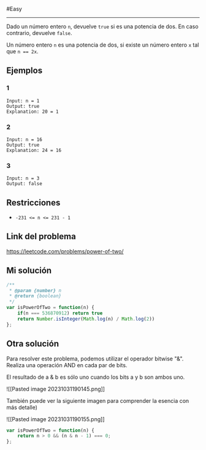 #Easy 
___
Dado un número entero `n`, devuelve `true` si es una potencia de dos. En caso contrario, devuelve `false`.  
  
Un número entero `n` es una potencia de dos, si existe un número entero `x` tal que `n == 2x`.
## Ejemplos
### 1

```
Input: n = 1
Output: true
Explanation: 20 = 1
```
### 2

```
Input: n = 16
Output: true
Explanation: 24 = 16
```
### 3

```
Input: n = 3
Output: false
```
## Restricciones 

- `-231 <= n <= 231 - 1`
## Link del problema

https://leetcode.com/problems/power-of-two/
## Mi solución

```js
/**
 * @param {number} n
 * @return {boolean}
 */
var isPowerOfTwo = function(n) {
    if(n === 536870912) return true
    return Number.isInteger(Math.log(n) / Math.log(2))
};
```

## Otra solución

Para resolver este problema, podemos utilizar el operador bitwise "&". Realiza una operación AND en cada par de bits.  
  
El resultado de a & b es sólo uno cuando los bits a y b son ambos uno.

![[Pasted image 20231031190145.png]]

También puede ver la siguiente imagen para comprender la esencia con más detalle)

![[Pasted image 20231031190155.png]]

```javascript
var isPowerOfTwo = function(n) {
    return n > 0 && (n & n - 1) === 0;
};
```
